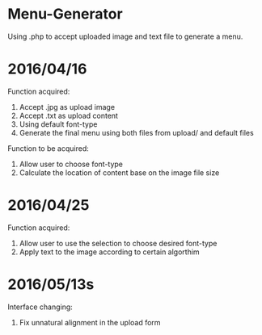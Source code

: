 # Menu-Generator
Using .php to accept uploaded image and text file to generate a menu.

# 2016/04/16
Function acquired:
  1. Accept .jpg as upload image
  2. Accept .txt as upload content
  3. Using default font-type
  4. Generate the final menu using both files from upload/ and default files

Function to be acquired:
  1. Allow user to choose font-type
  2. Calculate the location of content base on the image file size

# 2016/04/25
Function acquired:
  1. Allow user to use the selection to choose desired font-type
  2. Apply text to the image according to certain algorthim

# 2016/05/13s
Interface changing:
  1. Fix unnatural alignment in the upload form
